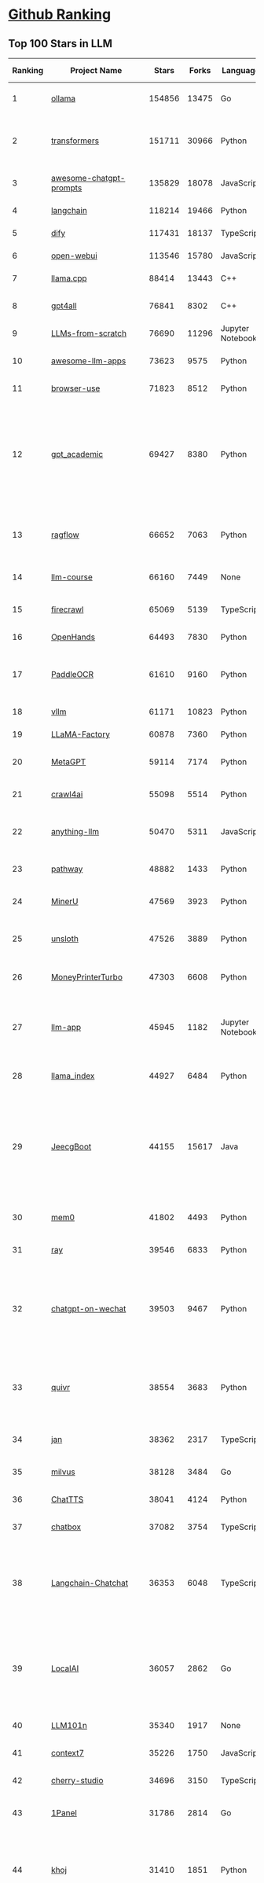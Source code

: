 [Github Ranking](../README.md)
==========

## Top 100 Stars in LLM

| Ranking | Project Name | Stars | Forks | Language | Open Issues | Description | Last Commit |
| ------- | ------------ | ----- | ----- | -------- | ----------- | ----------- | ----------- |
| 1 | [ollama](https://github.com/ollama/ollama) | 154856 | 13475 | Go | 1830 | Get up and running with OpenAI gpt-oss, DeepSeek-R1, Gemma 3 and other models. | 2025-10-28T03:27:32Z |
| 2 | [transformers](https://github.com/huggingface/transformers) | 151711 | 30966 | Python | 1091 | 🤗 Transformers: the model-definition framework for state-of-the-art machine learning models in text, vision, audio, and multimodal models, for both inference and training.  | 2025-10-27T21:57:44Z |
| 3 | [awesome-chatgpt-prompts](https://github.com/f/awesome-chatgpt-prompts) | 135829 | 18078 | JavaScript | 0 | This repo includes ChatGPT prompt curation to use ChatGPT and other LLM tools better. | 2025-10-14T17:23:13Z |
| 4 | [langchain](https://github.com/langchain-ai/langchain) | 118214 | 19466 | Python | 167 | 🦜🔗 Build context-aware reasoning applications | 2025-10-27T23:47:43Z |
| 5 | [dify](https://github.com/langgenius/dify) | 117431 | 18137 | TypeScript | 463 | Production-ready platform for agentic workflow development. | 2025-10-28T03:35:25Z |
| 6 | [open-webui](https://github.com/open-webui/open-webui) | 113546 | 15780 | JavaScript | 225 | User-friendly AI Interface (Supports Ollama, OpenAI API, ...) | 2025-10-27T23:46:52Z |
| 7 | [llama.cpp](https://github.com/ggml-org/llama.cpp) | 88414 | 13443 | C++ | 279 | LLM inference in C/C++ | 2025-10-28T03:15:08Z |
| 8 | [gpt4all](https://github.com/nomic-ai/gpt4all) | 76841 | 8302 | C++ | 706 | GPT4All: Run Local LLMs on Any Device. Open-source and available for commercial use. | 2025-05-27T20:05:19Z |
| 9 | [LLMs-from-scratch](https://github.com/rasbt/LLMs-from-scratch) | 76690 | 11296 | Jupyter Notebook | 3 | Implement a ChatGPT-like LLM in PyTorch from scratch, step by step | 2025-10-22T02:19:45Z |
| 10 | [awesome-llm-apps](https://github.com/Shubhamsaboo/awesome-llm-apps) | 73623 | 9575 | Python | 4 | Collection of awesome LLM apps with AI Agents and RAG using OpenAI, Anthropic, Gemini and opensource models. | 2025-10-19T17:51:53Z |
| 11 | [browser-use](https://github.com/browser-use/browser-use) | 71823 | 8512 | Python | 139 | 🌐 Make websites accessible for AI agents. Automate tasks online with ease. | 2025-10-28T03:21:52Z |
| 12 | [gpt_academic](https://github.com/binary-husky/gpt_academic) | 69427 | 8380 | Python | 269 | 为GPT/GLM等LLM大语言模型提供实用化交互接口，特别优化论文阅读/润色/写作体验，模块化设计，支持自定义快捷按钮&函数插件，支持Python和C++等项目剖析&自译解功能，PDF/LaTex论文翻译&总结功能，支持并行问询多种LLM模型，支持chatglm3等本地模型。接入通义千问, deepseekcoder, 讯飞星火, 文心一言, llama2, rwkv, claude2, moss等。 | 2025-09-20T13:41:26Z |
| 13 | [ragflow](https://github.com/infiniflow/ragflow) | 66652 | 7063 | Python | 2947 | RAGFlow is a leading open-source Retrieval-Augmented Generation (RAG) engine that fuses cutting-edge RAG with Agent capabilities to create a superior context layer for LLMs | 2025-10-28T03:02:43Z |
| 14 | [llm-course](https://github.com/mlabonne/llm-course) | 66160 | 7449 | None | 62 | Course to get into Large Language Models (LLMs) with roadmaps and Colab notebooks. | 2025-06-04T16:09:23Z |
| 15 | [firecrawl](https://github.com/firecrawl/firecrawl) | 65069 | 5139 | TypeScript | 27 | 🔥 The Web Data API for AI - Turn entire websites into LLM-ready markdown or structured data | 2025-10-28T00:09:46Z |
| 16 | [OpenHands](https://github.com/OpenHands/OpenHands) | 64493 | 7830 | Python | 241 | 🙌 OpenHands: Code Less, Make More | 2025-10-28T02:28:22Z |
| 17 | [PaddleOCR](https://github.com/PaddlePaddle/PaddleOCR) | 61610 | 9160 | Python | 187 | Turn any PDF or image document into structured data for your AI. A powerful, lightweight OCR toolkit that bridges the gap between images/PDFs and LLMs. Supports 100+ languages. | 2025-10-28T03:31:00Z |
| 18 | [vllm](https://github.com/vllm-project/vllm) | 61171 | 10823 | Python | 1856 | A high-throughput and memory-efficient inference and serving engine for LLMs | 2025-10-28T02:18:08Z |
| 19 | [LLaMA-Factory](https://github.com/hiyouga/LLaMA-Factory) | 60878 | 7360 | Python | 732 | Unified Efficient Fine-Tuning of 100+ LLMs & VLMs (ACL 2024) | 2025-10-27T13:23:32Z |
| 20 | [MetaGPT](https://github.com/FoundationAgents/MetaGPT) | 59114 | 7174 | Python | 8 | 🌟 The Multi-Agent Framework: First AI Software Company, Towards Natural Language Programming | 2025-10-04T05:57:57Z |
| 21 | [crawl4ai](https://github.com/unclecode/crawl4ai) | 55098 | 5514 | Python | 169 | 🚀🤖 Crawl4AI: Open-source LLM Friendly Web Crawler & Scraper. Don't be shy, join here: https://discord.gg/jP8KfhDhyN | 2025-10-27T09:02:35Z |
| 22 | [anything-llm](https://github.com/Mintplex-Labs/anything-llm) | 50470 | 5311 | JavaScript | 263 | The all-in-one Desktop & Docker AI application with built-in RAG, AI agents, No-code agent builder, MCP compatibility,  and more. | 2025-10-27T21:01:34Z |
| 23 | [pathway](https://github.com/pathwaycom/pathway) | 48882 | 1433 | Python | 39 | Python ETL framework for stream processing, real-time analytics, LLM pipelines, and RAG. | 2025-10-24T13:19:48Z |
| 24 | [MinerU](https://github.com/opendatalab/MinerU) | 47569 | 3923 | Python | 107 | Transforms complex documents like PDFs into LLM-ready markdown/JSON for your Agentic workflows. | 2025-10-28T02:19:06Z |
| 25 | [unsloth](https://github.com/unslothai/unsloth) | 47526 | 3889 | Python | 773 | Fine-tuning & Reinforcement Learning for LLMs. 🦥 Train OpenAI gpt-oss, DeepSeek-R1, Qwen3, Gemma 3, TTS 2x faster with 70% less VRAM. | 2025-10-27T11:25:19Z |
| 26 | [MoneyPrinterTurbo](https://github.com/harry0703/MoneyPrinterTurbo) | 47303 | 6608 | Python | 200 | 利用AI大模型，一键生成高清短视频 Generate short videos with one click using AI LLM. | 2025-06-11T06:34:54Z |
| 27 | [llm-app](https://github.com/pathwaycom/llm-app) | 45945 | 1182 | Jupyter Notebook | 4 | Ready-to-run cloud templates for RAG, AI pipelines, and enterprise search with live data. 🐳Docker-friendly.⚡Always in sync with Sharepoint, Google Drive, S3, Kafka, PostgreSQL, real-time data APIs, and more. | 2025-10-23T15:24:08Z |
| 28 | [llama_index](https://github.com/run-llama/llama_index) | 44927 | 6484 | Python | 223 | LlamaIndex is the leading framework for building LLM-powered agents over your data. | 2025-10-27T23:22:37Z |
| 29 | [JeecgBoot](https://github.com/jeecgboot/JeecgBoot) | 44155 | 15617 | Java | 33 | 🔥AI低代码平台，助力企业快速实现低代码开发和构建AI应用！前后端分离架构 SpringBoot3，SpringCloud、MybatisPlus，Ant Design&Vue3、TS+vite！强大代码生成器实现前后端一键生成，无需手写代码! 引领AI低代码开发模式：AI生成→在线编码→代码生成→手工合并，解决Java项目80%重复工作，提升效率，节省成本，兼顾灵活性~ | 2025-10-22T07:26:40Z |
| 30 | [mem0](https://github.com/mem0ai/mem0) | 41802 | 4493 | Python | 295 | Universal memory layer for AI Agents; Announcing OpenMemory MCP - local and secure memory management. | 2025-10-27T19:31:44Z |
| 31 | [ray](https://github.com/ray-project/ray) | 39546 | 6833 | Python | 2830 | Ray is an AI compute engine. Ray consists of a core distributed runtime and a set of AI Libraries for accelerating ML workloads. | 2025-10-28T03:39:06Z |
| 32 | [chatgpt-on-wechat](https://github.com/zhayujie/chatgpt-on-wechat) | 39503 | 9467 | Python | 308 | 基于大模型搭建的聊天机器人，同时支持 微信公众号、企业微信应用、飞书、钉钉 等接入，可选择ChatGPT/Claude/DeepSeek/文心一言/讯飞星火/通义千问/ Gemini/GLM-4/Kimi/LinkAI，能处理文本、语音和图片，访问操作系统和互联网，支持基于自有知识库进行定制企业智能客服。 | 2025-10-22T10:32:10Z |
| 33 | [quivr](https://github.com/QuivrHQ/quivr) | 38554 | 3683 | Python | 2 | Opiniated RAG for integrating GenAI in your apps 🧠   Focus on your product rather than the RAG. Easy integration in existing products with customisation!  Any LLM: GPT4, Groq, Llama. Any Vectorstore: PGVector, Faiss. Any Files. Anyway you want.  | 2025-07-09T12:55:23Z |
| 34 | [jan](https://github.com/menloresearch/jan) | 38362 | 2317 | TypeScript | 142 | Jan is an open source alternative to ChatGPT that runs 100% offline on your computer. | 2025-10-27T14:33:18Z |
| 35 | [milvus](https://github.com/milvus-io/milvus) | 38128 | 3484 | Go | 701 | Milvus is a high-performance, cloud-native vector database built for scalable vector ANN search | 2025-10-28T03:14:11Z |
| 36 | [ChatTTS](https://github.com/2noise/ChatTTS) | 38041 | 4124 | Python | 63 | A generative speech model for daily dialogue. | 2025-07-06T15:11:14Z |
| 37 | [chatbox](https://github.com/chatboxai/chatbox) | 37082 | 3754 | TypeScript | 900 | User-friendly Desktop Client App for AI Models/LLMs (GPT, Claude, Gemini, Ollama...) | 2025-10-22T15:26:34Z |
| 38 | [Langchain-Chatchat](https://github.com/chatchat-space/Langchain-Chatchat) | 36353 | 6048 | TypeScript | 25 | Langchain-Chatchat（原Langchain-ChatGLM）基于 Langchain 与 ChatGLM, Qwen 与 Llama 等语言模型的 RAG 与 Agent 应用 \| Langchain-Chatchat (formerly langchain-ChatGLM), local knowledge based LLM (like ChatGLM, Qwen and Llama) RAG and Agent app with langchain  | 2025-09-29T06:47:27Z |
| 39 | [LocalAI](https://github.com/mudler/LocalAI) | 36057 | 2862 | Go | 263 | :robot: The free, Open Source alternative to OpenAI, Claude and others. Self-hosted and local-first. Drop-in replacement for OpenAI,  running on consumer-grade hardware. No GPU required. Runs gguf, transformers, diffusers and many more. Features: Generate Text, Audio, Video, Images, Voice Cloning, Distributed, P2P and decentralized inference | 2025-10-28T01:32:24Z |
| 40 | [LLM101n](https://github.com/karpathy/LLM101n) | 35340 | 1917 | None | 0 | LLM101n: Let's build a Storyteller | 2024-08-01T01:20:33Z |
| 41 | [context7](https://github.com/upstash/context7) | 35226 | 1750 | JavaScript | 81 | Context7 MCP Server -- Up-to-date code documentation for LLMs and AI code editors | 2025-10-25T22:04:41Z |
| 42 | [cherry-studio](https://github.com/CherryHQ/cherry-studio) | 34696 | 3150 | TypeScript | 390 | 🍒 Cherry Studio is a desktop client that supports for multiple LLM providers. | 2025-10-28T03:04:21Z |
| 43 | [1Panel](https://github.com/1Panel-dev/1Panel) | 31786 | 2814 | Go | 481 | 🔥 1Panel provides an intuitive web interface and MCP Server to manage websites, files, containers, databases, and LLMs on a Linux server. | 2025-10-28T01:58:54Z |
| 44 | [khoj](https://github.com/khoj-ai/khoj) | 31410 | 1851 | Python | 75 | Your AI second brain. Self-hostable. Get answers from the web or your docs. Build custom agents, schedule automations, do deep research. Turn any online or local LLM into your personal, autonomous AI (gpt, claude, gemini, llama, qwen, mistral). Get started - free. | 2025-09-16T09:17:58Z |
| 45 | [litellm](https://github.com/BerriAI/litellm) | 30373 | 4507 | Python | 1021 | Python SDK, Proxy Server (LLM Gateway) to call 100+ LLM APIs in OpenAI format - [Bedrock, Azure, OpenAI, VertexAI, Cohere, Anthropic, Sagemaker, HuggingFace, Replicate, Groq] | 2025-10-28T03:41:24Z |
| 46 | [Mr.-Ranedeer-AI-Tutor](https://github.com/JushBJJ/Mr.-Ranedeer-AI-Tutor) | 29660 | 3377 | None | 14 | A GPT-4 AI Tutor Prompt for customizable personalized learning experiences. | 2025-09-30T08:08:00Z |
| 47 | [continue](https://github.com/continuedev/continue) | 29517 | 3689 | TypeScript | 640 | ⏩ Ship faster with Continuous AI. Build and run custom agents across your IDE, terminal, and CI | 2025-10-28T03:37:10Z |
| 48 | [graphrag](https://github.com/microsoft/graphrag) | 28859 | 3019 | Python | 92 | A modular graph-based Retrieval-Augmented Generation (RAG) system | 2025-10-27T21:10:57Z |
| 49 | [llm.c](https://github.com/karpathy/llm.c) | 27972 | 3251 | Cuda | 89 | LLM training in simple, raw C/CUDA | 2025-06-26T17:03:40Z |
| 50 | [one-api](https://github.com/songquanpeng/one-api) | 27737 | 5482 | JavaScript | 883 | LLM API 管理 & 分发系统，支持 OpenAI、Azure、Anthropic Claude、Google Gemini、DeepSeek、字节豆包、ChatGLM、文心一言、讯飞星火、通义千问、360 智脑、腾讯混元等主流模型，统一 API 适配，可用于 key 管理与二次分发。单可执行文件，提供 Docker 镜像，一键部署，开箱即用。LLM API management & key redistribution system, unifying multiple providers under a single API. Single binary, Docker-ready, with an English UI. | 2025-07-18T18:11:50Z |
| 51 | [ChatDev](https://github.com/OpenBMB/ChatDev) | 27637 | 3472 | Python | 25 | Create Customized Software using Natural Language Idea (through LLM-powered Multi-Agent Collaboration) | 2025-09-23T12:40:26Z |
| 52 | [storm](https://github.com/stanford-oval/storm) | 27556 | 2498 | Python | 57 | An LLM-powered knowledge curation system that researches a topic and generates a full-length report with citations. | 2025-09-30T18:07:21Z |
| 53 | [void](https://github.com/voideditor/void) | 27355 | 2098 | TypeScript | 260 | None | 2025-08-07T00:07:32Z |
| 54 | [semantic-kernel](https://github.com/microsoft/semantic-kernel) | 26541 | 4316 | C# | 498 | Integrate cutting-edge LLM technology quickly and easily into your apps | 2025-10-27T22:28:47Z |
| 55 | [FastGPT](https://github.com/labring/FastGPT) | 26122 | 6714 | TypeScript | 612 | FastGPT is a knowledge-based platform built on the LLMs, offers a comprehensive suite of out-of-the-box capabilities such as data processing, RAG retrieval, and visual AI workflow orchestration, letting you easily develop and deploy complex question-answering systems without the need for extensive setup or configuration. | 2025-10-28T03:37:50Z |
| 56 | [composio](https://github.com/ComposioHQ/composio) | 25843 | 4362 | TypeScript | 41 | Composio equips your AI agents & LLMs with 100+ high-quality integrations via function calling | 2025-10-28T02:45:05Z |
| 57 | [self-llm](https://github.com/datawhalechina/self-llm) | 25467 | 2560 | Jupyter Notebook | 147 | 《开源大模型食用指南》针对中国宝宝量身打造的基于Linux环境快速微调（全参数/Lora）、部署国内外开源大模型（LLM）/多模态大模型（MLLM）教程 | 2025-10-26T09:41:48Z |
| 58 | [Awesome-LLM](https://github.com/Hannibal046/Awesome-LLM) | 25382 | 2155 | None | 8 | Awesome-LLM: a curated list of Large Language Model | 2025-07-31T02:38:24Z |
| 59 | [CopilotKit](https://github.com/CopilotKit/CopilotKit) | 24656 | 3299 | TypeScript | 320 | React UI + elegant infrastructure for AI Copilots, AI chatbots, and in-app AI agents. The Agentic last-mile 🪁 | 2025-10-28T03:15:37Z |
| 60 | [JARVIS](https://github.com/microsoft/JARVIS) | 24419 | 2053 | Python | 202 | JARVIS, a system to connect LLMs with ML community. Paper: https://arxiv.org/pdf/2303.17580.pdf | 2025-07-29T13:44:13Z |
| 61 | [BitNet](https://github.com/microsoft/BitNet) | 24300 | 1882 | Python | 129 | Official inference framework for 1-bit LLMs | 2025-06-03T06:14:20Z |
| 62 | [chroma](https://github.com/chroma-core/chroma) | 24107 | 1891 | Rust | 246 | Open-source search and retrieval database for AI applications. | 2025-10-28T02:31:43Z |
| 63 | [gpt-researcher](https://github.com/assafelovic/gpt-researcher) | 23958 | 3164 | Python | 129 | An LLM agent that conducts deep research (local and web) on any given topic and generates a long report with citations. | 2025-10-25T06:46:09Z |
| 64 | [gitleaks](https://github.com/gitleaks/gitleaks) | 23742 | 1816 | Go | 221 | Find secrets with Gitleaks 🔑 | 2025-10-24T17:30:33Z |
| 65 | [TradingAgents](https://github.com/TauricResearch/TradingAgents) | 23733 | 4371 | Python | 131 | TradingAgents: Multi-Agents LLM Financial Trading Framework | 2025-10-09T07:34:10Z |
| 66 | [llamafile](https://github.com/Mozilla-Ocho/llamafile) | 23247 | 1232 | C++ | 172 | Distribute and run LLMs with a single file. | 2025-06-30T19:03:06Z |
| 67 | [haystack](https://github.com/deepset-ai/haystack) | 23177 | 2455 | MDX | 114 | AI orchestration framework to build customizable, production-ready LLM applications. Connect components (models, vector DBs, file converters) to pipelines or agents that can interact with your data. With advanced retrieval methods, it's best suited for building RAG, question answering, semantic search or conversational agent chatbots. | 2025-10-27T16:33:49Z |
| 68 | [system_prompts_leaks](https://github.com/asgeirtj/system_prompts_leaks) | 23174 | 3545 | JavaScript | 0 | Collection of extracted System Prompts from popular chatbots like ChatGPT, Claude & Gemini | 2025-10-28T02:54:04Z |
| 69 | [mlflow](https://github.com/mlflow/mlflow) | 22678 | 4930 | Python | 1549 | The open source developer platform to build AI/LLM applications and models with confidence. Enhance your AI applications with end-to-end tracking, observability, and evaluations, all in one integrated platform. | 2025-10-28T03:40:49Z |
| 70 | [RAG_Techniques](https://github.com/NirDiamant/RAG_Techniques) | 22597 | 2555 | Jupyter Notebook | 7 | This repository showcases various advanced techniques for Retrieval-Augmented Generation (RAG) systems. RAG systems combine information retrieval with generative models to provide accurate and contextually rich responses. | 2025-10-08T16:38:05Z |
| 71 | [pandas-ai](https://github.com/sinaptik-ai/pandas-ai) | 22426 | 2194 | Python | 13 | Chat with your database or your datalake (SQL, CSV, parquet). PandasAI makes data analysis conversational using LLMs and RAG. | 2025-10-27T10:05:03Z |
| 72 | [agenticSeek](https://github.com/Fosowl/agenticSeek) | 22263 | 2380 | Python | 28 | Fully Local Manus AI. No APIs, No $200 monthly bills. Enjoy an autonomous agent that thinks, browses the web, and code for the sole cost of electricity. 🔔 Official updates only via twitter @Martin993886460 (Beware of fake account) | 2025-09-14T18:15:49Z |
| 73 | [LightRAG](https://github.com/HKUDS/LightRAG) | 22164 | 3319 | Python | 160 | [EMNLP2025] "LightRAG: Simple and Fast Retrieval-Augmented Generation" | 2025-10-27T18:44:55Z |
| 74 | [llm-cookbook](https://github.com/datawhalechina/llm-cookbook) | 21937 | 2624 | Jupyter Notebook | 3 | 面向开发者的 LLM 入门教程，吴恩达大模型系列课程中文版 | 2025-06-12T14:48:07Z |
| 75 | [unilm](https://github.com/microsoft/unilm) | 21791 | 2662 | Python | 637 | Large-scale Self-supervised Pre-training Across Tasks, Languages, and Modalities | 2025-07-03T09:28:33Z |
| 76 | [Scrapegraph-ai](https://github.com/ScrapeGraphAI/Scrapegraph-ai) | 21645 | 1871 | Python | 15 | Python scraper based on AI | 2025-10-24T02:13:04Z |
| 77 | [Awesome-Chinese-LLM](https://github.com/HqWu-HITCS/Awesome-Chinese-LLM) | 21537 | 2047 | None | 5 | 整理开源的中文大语言模型，以规模较小、可私有化部署、训练成本较低的模型为主，包括底座模型，垂直领域微调及应用，数据集与教程等。 | 2025-05-19T06:11:57Z |
| 78 | [llm-action](https://github.com/liguodongiot/llm-action) | 21530 | 2522 | HTML | 16 | 本项目旨在分享大模型相关技术原理以及实战经验（大模型工程化、大模型应用落地） | 2025-10-19T14:55:52Z |
| 79 | [mlc-llm](https://github.com/mlc-ai/mlc-llm) | 21525 | 1846 | Python | 299 | Universal LLM Deployment Engine with ML Compilation | 2025-10-24T04:57:51Z |
| 80 | [vanna](https://github.com/vanna-ai/vanna) | 21209 | 1977 | Python | 209 | 🤖 Chat with your SQL database 📊. Accurate Text-to-SQL Generation via LLMs using RAG 🔄. | 2025-10-24T14:16:37Z |
| 81 | [datasets](https://github.com/huggingface/datasets) | 20786 | 2995 | Python | 859 | 🤗 The largest hub of ready-to-use datasets for AI models with fast, easy-to-use and efficient data manipulation tools | 2025-10-27T17:08:25Z |
| 82 | [goose](https://github.com/block/goose) | 20769 | 1894 | Rust | 209 | an open source, extensible AI agent that goes beyond code suggestions - install, execute, edit, and test with any LLM | 2025-10-28T00:45:59Z |
| 83 | [happy-llm](https://github.com/datawhalechina/happy-llm) | 20567 | 1797 | Jupyter Notebook | 21 | 📚 从零开始的大语言模型原理与实践教程 | 2025-10-17T12:25:38Z |
| 84 | [architecture.of.internet-product](https://github.com/davideuler/architecture.of.internet-product) | 20565 | 4735 | HTML | 4 | 互联网公司技术架构，微信/淘宝/微博/腾讯/阿里/美团点评/百度/OpenAI/Google/Facebook/Amazon/eBay的架构，欢迎PR补充 | 2024-02-17T12:02:24Z |
| 85 | [crawlee](https://github.com/apify/crawlee) | 20302 | 1055 | TypeScript | 172 | Crawlee—A web scraping and browser automation library for Node.js to build reliable crawlers. In JavaScript and TypeScript. Extract data for AI, LLMs, RAG, or GPTs. Download HTML, PDF, JPG, PNG, and other files from websites. Works with Puppeteer, Playwright, Cheerio, JSDOM, and raw HTTP. Both headful and headless mode. With proxy rotation. | 2025-10-25T03:11:47Z |
| 86 | [repomix](https://github.com/yamadashy/repomix) | 19934 | 910 | TypeScript | 111 | 📦 Repomix is a powerful tool that packs your entire repository into a single, AI-friendly file. Perfect for when you need to feed your codebase to Large Language Models (LLMs) or other AI tools like Claude, ChatGPT, DeepSeek, Perplexity, Gemini, Gemma, Llama, Grok, and more. | 2025-10-28T02:02:51Z |
| 87 | [peft](https://github.com/huggingface/peft) | 19923 | 2080 | Python | 21 | 🤗 PEFT: State-of-the-art Parameter-Efficient Fine-Tuning. | 2025-10-27T15:51:43Z |
| 88 | [Qwen](https://github.com/QwenLM/Qwen) | 19588 | 1628 | Python | 14 | The official repo of Qwen (通义千问) chat & pretrained large language model proposed by Alibaba Cloud. | 2025-09-30T10:18:02Z |
| 89 | [SillyTavern](https://github.com/SillyTavern/SillyTavern) | 19520 | 4141 | JavaScript | 311 | LLM Frontend for Power Users. | 2025-10-27T22:58:34Z |
| 90 | [sglang](https://github.com/sgl-project/sglang) | 19437 | 3181 | Python | 526 | SGLang is a fast serving framework for large language models and vision language models. | 2025-10-28T03:23:42Z |
| 91 | [ai-engineering-hub](https://github.com/patchy631/ai-engineering-hub) | 19037 | 3237 | Jupyter Notebook | 30 | In-depth tutorials on LLMs, RAGs and real-world AI agent applications. | 2025-10-26T17:58:43Z |
| 92 | [letta](https://github.com/letta-ai/letta) | 18949 | 1973 | Python | 28 | Letta is the platform for building stateful agents: open AI with advanced memory that can learn and self-improve over time. | 2025-10-24T22:29:49Z |
| 93 | [Chinese-LLaMA-Alpaca](https://github.com/ymcui/Chinese-LLaMA-Alpaca) | 18931 | 1877 | Python | 1 | 中文LLaMA&Alpaca大语言模型+本地CPU/GPU训练部署 (Chinese LLaMA & Alpaca LLMs) | 2025-07-15T00:53:02Z |
| 94 | [ai](https://github.com/vercel/ai) | 18870 | 3174 | TypeScript | 778 | The AI Toolkit for TypeScript. From the creators of Next.js, the AI SDK is a free open-source library for building AI-powered applications and agents  | 2025-10-28T02:09:45Z |
| 95 | [MaxKB](https://github.com/1Panel-dev/MaxKB) | 18770 | 2434 | Python | 86 | 🔥 MaxKB is an open-source platform for building enterprise-grade agents.  MaxKB 是强大易用的开源企业级智能体平台。 | 2025-10-28T03:29:18Z |
| 96 | [suna](https://github.com/kortix-ai/suna) | 18441 | 3148 | TypeScript | 194 | Kortix – build, manage and train AI Agents. Fully Open Source. | 2025-10-27T21:20:35Z |
| 97 | [opcode](https://github.com/winfunc/opcode) | 18426 | 1399 | TypeScript | 236 | A powerful GUI app and Toolkit for Claude Code - Create custom agents, manage interactive Claude Code sessions, run secure background agents, and more. | 2025-10-16T12:05:56Z |
| 98 | [llama-cookbook](https://github.com/meta-llama/llama-cookbook) | 17978 | 2635 | Jupyter Notebook | 18 | Welcome to the Llama Cookbook! This is your go to guide for Building with Llama: Getting started with Inference, Fine-Tuning, RAG. We also show you how to solve end to end problems using Llama model family and using them on various provider services   | 2025-10-27T16:33:17Z |
| 99 | [mastra](https://github.com/mastra-ai/mastra) | 17817 | 1231 | TypeScript | 285 | The TypeScript AI agent framework. ⚡ Assistants, RAG, observability. Supports any LLM: GPT-4, Claude, Gemini, Llama. | 2025-10-28T03:35:31Z |
| 100 | [deer-flow](https://github.com/bytedance/deer-flow) | 17735 | 2208 | Python | 192 | DeerFlow is a community-driven Deep Research framework, combining language models with tools like web search, crawling, and Python execution, while contributing back to the open-source community. | 2025-10-28T00:41:54Z |

